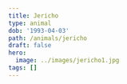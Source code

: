 ```yaml
---
title: Jericho
type: animal
dob: '1993-04-03'
path: /animals/jericho
draft: false
hero:
  image: ../images/jericho1.jpg
tags: []
---
```

